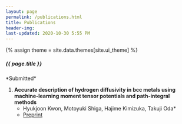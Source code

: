 ```yaml
---
layout: page
permalink: /publications.html
title: Publications
header-img: 
last-updated: 2020-10-30 5:55 PM
---
```

{% assign theme = site.data.themes[site.ui_theme] %}
<div class="blogcard  card-1 mb-4" style="width: 100%;">
  <div class="card-body">
    <h5 class="card-title text-center" style="font-size:{{ theme.post-title-size }};font-weight:{{ theme.post-font-weight }};">{{ page.title }}</h5>
  </div>
</div>
*Submitted*

1. **Accurate description of hydrogen diffusivity in bcc metals using machine-learning moment tensor potentials and path-integral methods**
   - Hyukjoon Kwon, Motoyuki Shiga, Hajime Kimizuka, Takuji Oda*
   - [Preprint](https://drive.google.com/file/d/1zu66XIMNN5FshLX_DXfDXL5cRHJGZAwE/view?usp=sharing)